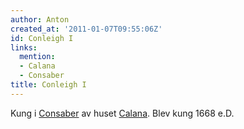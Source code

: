 ```yaml
---
author: Anton
created_at: '2011-01-07T09:55:06Z'
id: Conleigh I
links:
  mention:
  - Calana
  - Consaber
title: Conleigh I
---
```


Kung i [Consaber] av huset [Calana]. Blev kung 1668 e.D.

  [Consaber]: Consaber
  [Calana]: Calana
